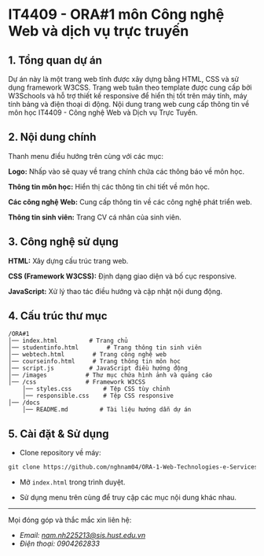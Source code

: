 # IT4409 - ORA#1 môn Công nghệ Web và dịch vụ trực truyến

## 1. Tổng quan dự án

Dự án này là một trang web tĩnh được xây dựng bằng HTML, CSS và sử dụng framework W3CSS. Trang web tuân theo template được cung cấp bởi W3Schools và hỗ trợ thiết kế responsive để hiển thị tốt trên máy tính, máy tính bảng và điện thoại di động. Nội dung trang web cung cấp thông tin về môn học IT4409 - Công nghệ Web và Dịch vụ Trực Tuyến.

## 2. Nội dung chính

Thanh menu điều hướng trên cùng với các mục:

**Logo:** Nhấp vào sẽ quay về trang chính chứa các thông báo về môn học.

**Thông tin môn học:** Hiển thị các thông tin chi tiết về môn học.

**Các công nghệ Web:** Cung cấp thông tin về các công nghệ phát triển web.

**Thông tin sinh viên:** Trang CV cá nhân của sinh viên.

## 3. Công nghệ sử dụng

**HTML:** Xây dựng cấu trúc trang web.

**CSS (Framework W3CSS):** Định dạng giao diện và bố cục responsive.

**JavaScript:** Xử lý thao tác điều hướng và cập nhật nội dung động.

## 4. Cấu trúc thư mục
```plaintext
/ORA#1
│── index.html         # Trang chủ
│── studentinfo.html        # Trang thông tin sinh viên
│── webtech.html        # Trang công nghệ web
│── courseinfo.html     # Trang thông tin môn học
│── script.js          # JavaScript điều hướng động
│── /images           # Thư mục chứa hình ảnh và quảng cáo
│── /css              # Framework W3CSS
    │── styles.css         # Tệp CSS tùy chỉnh
    │── responsible.css    # Tệp CSS responsive
│── /docs             
    │── README.md         # Tài liệu hướng dẫn dự án
```

## 5. Cài đặt & Sử dụng

- Clone repository về máy:

```markdown
git clone https://github.com/nghnam04/ORA-1-Web-Technologies-e-Services.git
```

- Mở `index.html` trong trình duyệt.

- Sử dụng menu trên cùng để truy cập các mục nội dung khác nhau.
---
Mọi đóng góp và thắc mắc xin liên hệ: 
- *Email: nam.nh225213@sis.hust.edu.vn*
- *Điện thoại: 0904262833*
